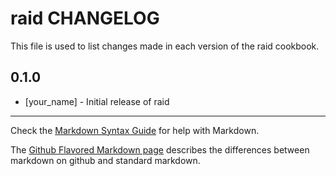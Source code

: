raid CHANGELOG
==============

This file is used to list changes made in each version of the raid cookbook.

0.1.0
-----
- [your_name] - Initial release of raid

- - -
Check the [Markdown Syntax Guide](http://daringfireball.net/projects/markdown/syntax) for help with Markdown.

The [Github Flavored Markdown page](http://github.github.com/github-flavored-markdown/) describes the differences between markdown on github and standard markdown.
